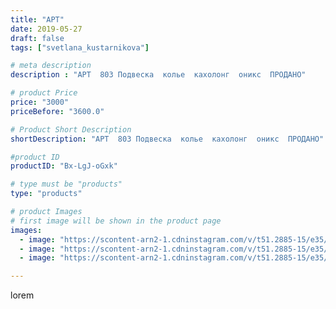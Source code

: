 ```yaml
---
title: "АРТ"
date: 2019-05-27
draft: false
tags: ["svetlana_kustarnikova"]

# meta description
description : "АРТ  803 Подвеска  колье  кахолонг  оникс  ПРОДАНО"

# product Price
price: "3000"
priceBefore: "3600.0"

# Product Short Description
shortDescription: "АРТ  803 Подвеска  колье  кахолонг  оникс  ПРОДАНО"

#product ID
productID: "Bx-LgJ-oGxk"

# type must be "products"
type: "products"

# product Images
# first image will be shown in the product page
images:
  - image: "https://scontent-arn2-1.cdninstagram.com/v/t51.2885-15/e35/60222002_1905750072858694_3026587091200792941_n.jpg?_nc_ht=scontent-arn2-1.cdninstagram.com&_nc_cat=110&_nc_ohc=tp4EnoH4UBcAX-Mpztq&se=8&tp=1&oh=99353e7524c0ef5dda3f7045d0e81027&oe=60614F24&ig_cache_key=MjA1MzEyOTA0MzczMTE4MzcyMA%3D%3D.2"
  - image: "https://scontent-arn2-1.cdninstagram.com/v/t51.2885-15/e35/60987733_589227491582212_5213985156746086059_n.jpg?_nc_ht=scontent-arn2-1.cdninstagram.com&_nc_cat=104&_nc_ohc=KKZQuRBravcAX88-cfR&se=8&tp=1&oh=28284c69fbf86e4ef67031f988810bc5&oe=605EBA87&ig_cache_key=MjA1MzEyOTA0MzcyMjgzODk2NA%3D%3D.2"
  - image: "https://scontent-arn2-1.cdninstagram.com/v/t51.2885-15/e35/60265180_608495842984751_4677902819654177554_n.jpg?_nc_ht=scontent-arn2-1.cdninstagram.com&_nc_cat=111&_nc_ohc=qmllRk5ZqMcAX9nUK3i&tp=1&oh=93d161bc0a0841b6ddde7a73dac20f37&oe=606058EA&ig_cache_key=MjA1MzEyOTA0MzczOTQ4MTAzMw%3D%3D.2"

---
```

lorem
